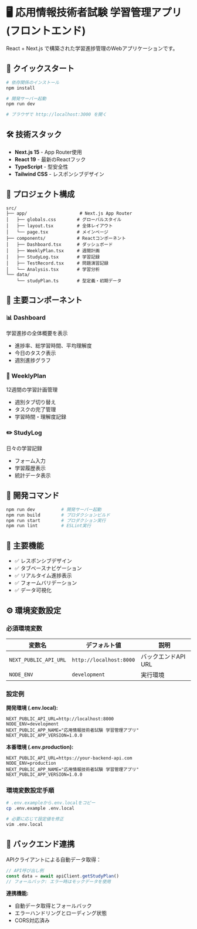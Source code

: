 # 🖥️ 応用情報技術者試験 学習管理アプリ (フロントエンド)

React + Next.js で構築された学習進捗管理のWebアプリケーションです。

## 🚀 クイックスタート

```bash
# 依存関係のインストール
npm install

# 開発サーバー起動
npm run dev

# ブラウザで http://localhost:3000 を開く
```

## 🛠️ 技術スタック

- **Next.js 15** - App Router使用
- **React 19** - 最新のReactフック
- **TypeScript** - 型安全性
- **Tailwind CSS** - レスポンシブデザイン

## 📁 プロジェクト構成

```
src/
├── app/                    # Next.js App Router
│   ├── globals.css        # グローバルスタイル
│   ├── layout.tsx         # 全体レイアウト
│   └── page.tsx           # メインページ
├── components/            # Reactコンポーネント
│   ├── Dashboard.tsx      # ダッシュボード
│   ├── WeeklyPlan.tsx     # 週間計画
│   ├── StudyLog.tsx       # 学習記録
│   ├── TestRecord.tsx     # 問題演習記録
│   └── Analysis.tsx       # 学習分析
└── data/
    └── studyPlan.ts       # 型定義・初期データ
```

## 🎨 主要コンポーネント

### 📊 Dashboard

学習進捗の全体概要を表示

- 進捗率、総学習時間、平均理解度
- 今日のタスク表示
- 週別進捗グラフ

### 📅 WeeklyPlan

12週間の学習計画管理

- 週別タブ切り替え
- タスクの完了管理
- 学習時間・理解度記録

### ✏️ StudyLog

日々の学習記録

- フォーム入力
- 学習履歴表示
- 統計データ表示

## 🔧 開発コマンド

```bash
npm run dev          # 開発サーバー起動
npm run build        # プロダクションビルド
npm run start        # プロダクション実行
npm run lint         # ESLint実行
```

## 🎯 主要機能

- ✅ レスポンシブデザイン
- ✅ タブベースナビゲーション
- ✅ リアルタイム進捗表示
- ✅ フォームバリデーション
- ✅ データ可視化

## ⚙️ 環境変数設定

### 必須環境変数

| 変数名 | デフォルト値 | 説明 |
|--------|-------------|------|
| `NEXT_PUBLIC_API_URL` | `http://localhost:8000` | バックエンドAPI URL |
| `NODE_ENV` | `development` | 実行環境 |

### 設定例

**開発環境 (.env.local):**

```env
NEXT_PUBLIC_API_URL=http://localhost:8000
NODE_ENV=development
NEXT_PUBLIC_APP_NAME="応用情報技術者試験 学習管理アプリ"
NEXT_PUBLIC_APP_VERSION=1.0.0
```

**本番環境 (.env.production):**

```env
NEXT_PUBLIC_API_URL=https://your-backend-api.com
NODE_ENV=production
NEXT_PUBLIC_APP_NAME="応用情報技術者試験 学習管理アプリ"
NEXT_PUBLIC_APP_VERSION=1.0.0
```

### 環境変数設定手順

```bash
# .env.exampleから.env.localをコピー
cp .env.example .env.local

# 必要に応じて設定値を修正
vim .env.local
```

## 🔗 バックエンド連携

APIクライアントによる自動データ取得：

```typescript
// API呼び出し例
const data = await apiClient.getStudyPlan()
// フォールバック: エラー時はモックデータを使用
```

**連携機能:**

- 自動データ取得とフォールバック
- エラーハンドリングとローディング状態
- CORS対応済み
